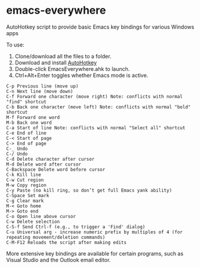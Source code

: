 # emacs-everywhere
AutoHotkey script to provide basic Emacs key bindings for various Windows apps

To use:

1. Clone/download all the files to a folder.
2. Download and install [AutoHotkey](https://www.autohotkey.com/)
3. Double-click EmacsEverywhere.ahk to launch.
4. Ctrl+Alt+Enter toggles whether Emacs mode is active.

```
C-p	Previous line (move up)
C-n	Next line (move down)
C-f	Forward one character (move right) Note: conflicts with normal "find" shortcut
C-b	Back one character (move left) Note: conflicts with normal "bold" shortcut
M-f	Forward one word
M-b	Back one word
C-a	Start of line Note: conflicts with normal "Select all" shortcut
C-e	End of line
C-<	Start of page
C->	End of page
C-_	Undo
C-/ Undo
C-d	Delete character after cursor
M-d	Delete word after cursor
C-Backspace	Delete word before cursor
C-k	Kill line
C-w	Cut region
M-w	Copy region
C-y	Paste (no kill ring, so don’t get full Emacs yank ability)
C-Space Set mark
C-g Clear mark
M-< Goto home
M-> Goto end
C-o Open line above cursor
C-w Delete selection
C-S-f Send Ctrl-f (e.g., to trigger a 'Find' dialog)
C-u Universal arg - increase numeric prefix by multiples of 4 (for repeating movement/deletion commands)
C-M-F12 Reloads the script after making edits
```

More extensive key bindings are available for certain programs, such as Visual Studio and the Outlook email editor.
